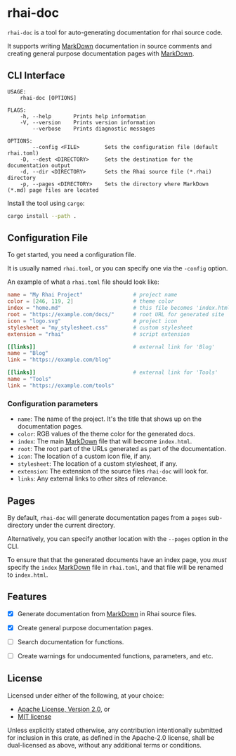 rhai-doc
========

`rhai-doc` is a tool for auto-generating documentation for rhai source code.

It supports writing [MarkDown] documentation in source comments and creating general purpose
documentation pages with [MarkDown].


CLI Interface
-------------

```text
USAGE:
    rhai-doc [OPTIONS]

FLAGS:
    -h, --help       Prints help information
    -V, --version    Prints version information
        --verbose    Prints diagnostic messages

OPTIONS:
        --config <FILE>        Sets the configuration file (default rhai.toml)
    -D, --dest <DIRECTORY>     Sets the destination for the documentation output
    -d, --dir <DIRECTORY>      Sets the Rhai source file (*.rhai) directory
    -p, --pages <DIRECTORY>    Sets the directory where MarkDown (*.md) page files are located
```

Install the tool using `cargo`:

```sh
cargo install --path .
```


Configuration File
------------------

To get started, you need a configuration file.

It is usually named `rhai.toml`, or you can specify one via the `-config` option.

An example of what a `rhai.toml` file should look like:

```toml
name = "My Rhai Project"                # project name
color = [246, 119, 2]                   # theme color
index = "home.md"                       # this file becomes 'index.html`
root = "https://example.com/docs/"      # root URL for generated site
icon = "logo.svg"                       # project icon
stylesheet = "my_stylesheet.css"        # custom stylesheet
extension = "rhai"                      # script extension

[[links]]                               # external link for 'Blog'
name = "Blog"
link = "https://example.com/blog"

[[links]]                               # external link for 'Tools'
name = "Tools"
link = "https://example.com/tools"
```

### Configuration parameters

- `name`: The name of the project. It's the title that shows up on the documentation pages.
- `color`: RGB values of the theme color for the generated docs.
- `index`: The main [MarkDown] file that will become `index.html`.
- `root`: The root part of the URLs generated as part of the documentation.
- `icon`: The location of a custom icon file, if any.
- `stylesheet`: The location of a custom stylesheet, if any.
- `extension`: The extension of the source files `rhai-doc` will look for.
- `links`: Any external links to other sites of relevance.


Pages
-----

By default, `rhai-doc` will generate documentation pages from a `pages` sub-directory
under the current directory.

Alternatively, you can specify another location with the `--pages` option in the CLI.

To ensure that that the generated documents have an index page, you *must* specify the `index`
[MarkDown] file in `rhai.toml`, and that file will be renamed to `index.html`.


Features
--------

- [x] Generate documentation from [MarkDown] in Rhai source files.
- [x] Create general purpose documentation pages.
- [ ] Search documentation for functions.
- [ ] Create warnings for undocumented functions, parameters, and etc.


License
-------

Licensed under either of the following, at your choice:

- [Apache License, Version 2.0](https://github.com/semirix/rhai-doc/blob/master/LICENSE-APACHE.txt), or
- [MIT license](https://github.com/semirix/rhai-doc/blob/master/LICENSE-MIT.txt)

Unless explicitly stated otherwise, any contribution intentionally submitted
for inclusion in this crate, as defined in the Apache-2.0 license,
shall be dual-licensed as above, without any additional terms or conditions.


[Markdown]: https://en.wikipedia.org/wiki/Markdown
